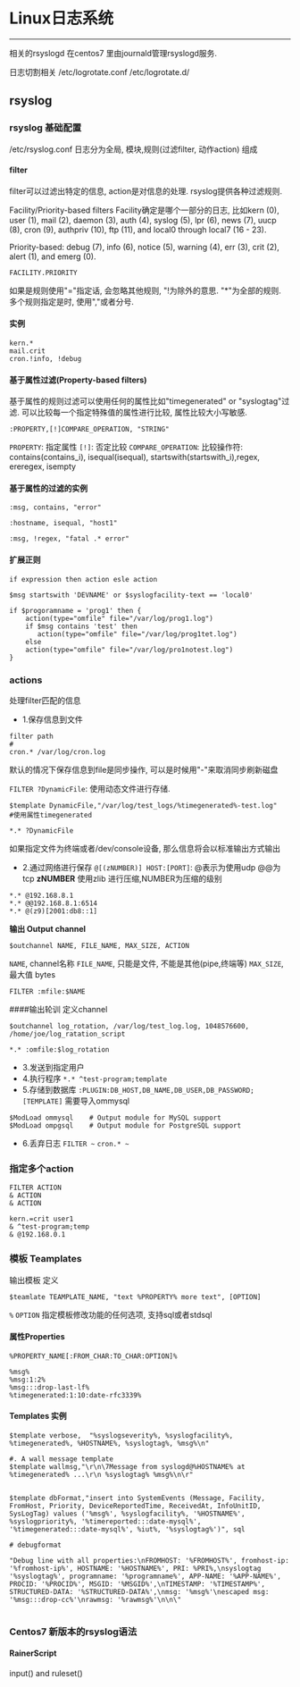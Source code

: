 # Linux日志系统
---

相关的rsyslogd
在centos7 里由journald管理rsyslogd服务.




日志切割相关
/etc/logrotate.conf
/etc/logrotate.d/

## rsyslog

### rsyslog 基础配置
/etc/rsyslog.conf
日志分为全局, 模块,规则(过滤filter, 动作action) 组成

#### filter
filter可以过滤出特定的信息, action是对信息的处理.
rsyslog提供各种过滤规则.


Facility/Priority-based filters
Facility确定是哪个一部分的日志, 比如kern (0), user (1), mail (2), daemon (3), auth (4), syslog (5), lpr (6), news (7), uucp (8), cron (9), authpriv (10), ftp (11), and local0 through local7 (16 - 23).

Priority-based: debug (7), info (6), notice (5), warning (4), err (3), crit (2), alert (1), and emerg (0).
```
FACILITY.PRIORITY
```

如果是规则使用"="指定话, 会忽略其他规则, "!为除外的意思.
"*"为全部的规则. 多个规则指定是时, 使用","或者分号.

#### 实例
```
kern.*
mail.crit
cron.!info, !debug

```

#### 基于属性过滤(Property-based filters)

基于属性的规则过滤可以使用任何的属性比如"timegenerated" or "syslogtag"过滤.  可以比较每一个指定特殊值的属性进行比较, 属性比较大小写敏感.

```
:PROPERTY,[!]COMPARE_OPERATION, "STRING"
```

`PROPERTY`: 指定属性
`[!]`: 否定比较
`COMPARE_OPERATION`: 比较操作符: contains(contains_i), isequal(isequal), startswith(startswith_i),regex, ereregex, isempty

#### 基于属性的过滤的实例
```
:msg, contains, "error"

:hostname, isequal, "host1"

:msg, !regex, "fatal .* error"
```
#### 扩展正则
```
if expression then action esle action

$msg startswith 'DEVNAME' or $syslogfacility-text == 'local0'
```

```
if $progoramname = 'prog1' then {
    action(type="omfile" file="/var/log/prog1.log")
    if $msg contains 'test' then
       action(type="omfile" file="/var/log/prog1tet.log")
    else
    action(type="omfile" file="/var/log/pro1notest.log")
}
```

### actions
处理filter匹配的信息

- 1.保存信息到文件
```
filter path
# 
cron.* /var/log/cron.log
```
默认的情况下保存信息到file是同步操作, 可以是时候用"-"来取消同步刷新磁盘

`FILTER ?DynamicFile`: 使用动态文件进行存储.

```
$template DynamicFile,"/var/log/test_logs/%timegenerated%-test.log"
#使用属性timegenerated

*.* ?DynamicFile

```


如果指定文件为终端或者/dev/console设备, 那么信息将会以标准输出方式输出

- 2.通过网络进行保存
`@[(zNUMBER)] HOST:[PORT]`: @表示为使用udp @@为tcp
**zNUMBER** 使用zlib 进行压缩,NUMBER为压缩的级别
```
*.* @192.168.8.1
*.* @@192.168.8.1:6514
*.* @(z9)[2001:db8::1]
```

**输出 Output channel**

`$outchannel NAME, FILE_NAME, MAX_SIZE, ACTION`

`NAME`, channel名称
`FILE_NAME`, 只能是文件, 不能是其他(pipe,终端等)
`MAX_SIZE`, 最大值 bytes

```
FILTER :mfile:$NAME
```
####输出轮训
定义channel
```
$outchannel log_rotation, /var/log/test_log.log, 1048576600, /home/joe/log_ratation_script

```

```
*.* :omfile:$log_rotation
```

- 3.发送到指定用户
- 4.执行程序
`*.* ^test-program;template`
- 5.存储到数据库
`:PLUGIN:DB_HOST,DB_NAME,DB_USER,DB_PASSWORD;[TEMPLATE]`
需要导入ommysql
```
$ModLoad ommysql    # Output module for MySQL support
$ModLoad ompgsql    # Output module for PostgreSQL support
```

- 6.丢弃日志
`FILTER ~`
`cron.* ~`

### 指定多个action
```
FILTER ACTION
& ACTION
& ACTION
```

```
kern.=crit user1
& ^test-program;temp
& @192.168.0.1
```

### 模板 Teamplates
输出模板
定义
```
$teamlate TEAMPLATE_NAME, "text %PROPERTY% more text", [OPTION]
```

`%`
`OPTION` 指定模板修改功能的任何选项, 支持sql或者stdsql

#### 属性Properties
`%PROPERTY_NAME[:FROM_CHAR:TO_CHAR:OPTION]%`
```
%msg%
%msg:1:2%
%msg:::drop-last-lf%
%timegenerated:1:10:date-rfc3339%
```
#### Templates 实例
```
$template verbose,  "%syslogseverity%, %syslogfacility%, %timegenerated%, %HOSTNAME%, %syslogtag%, %msg%\n"

#. A wall message template
$template wallmsg,"\r\n\7Message from syslogd@%HOSTNAME% at %timegenerated% ...\r\n %syslogtag% %msg%\n\r"


$template dbFormat,"insert into SystemEvents (Message, Facility, FromHost, Priority, DeviceReportedTime, ReceivedAt, InfoUnitID, SysLogTag) values ('%msg%', %syslogfacility%, '%HOSTNAME%', %syslogpriority%, '%timereported:::date-mysql%', '%timegenerated:::date-mysql%', %iut%, '%syslogtag%')", sql

# debugformat

"Debug line with all properties:\nFROMHOST: '%FROMHOST%', fromhost-ip: '%fromhost-ip%', HOSTNAME: '%HOSTNAME%', PRI: %PRI%,\nsyslogtag '%syslogtag%', programname: '%programname%', APP-NAME: '%APP-NAME%', PROCID: '%PROCID%', MSGID: '%MSGID%',\nTIMESTAMP: '%TIMESTAMP%', STRUCTURED-DATA: '%STRUCTURED-DATA%',\nmsg: '%msg%'\nescaped msg: '%msg:::drop-cc%'\nrawmsg: '%rawmsg%'\n\n\"


```

### Centos7 新版本的rsyslog语法

#### RainerScript 
input() and ruleset()
